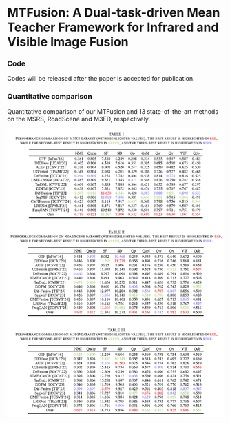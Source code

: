 # MTFusion: A Dual-task-driven Mean Teacher Framework for Infrared and Visible Image Fusion

### Code
Codes will be released after the paper is accepted for publication.

### Quantitative comparison
Quantitative comparison of our MTFusion and 13 state-of-the-art methods on the MSRS, RoadScene and M3FD, respectively.


<img src="AdditionResults.png" width="750" align=center />
